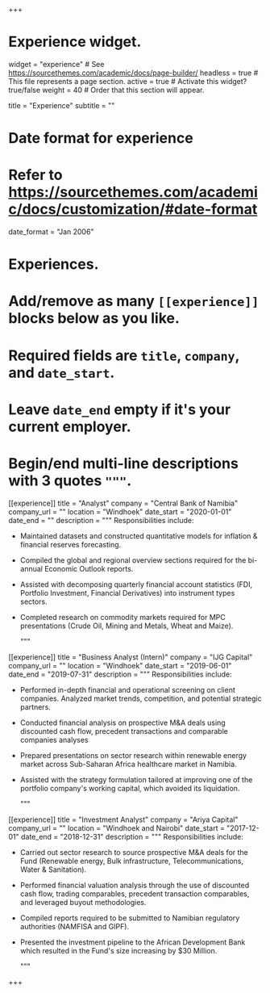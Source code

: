+++
# Experience widget.
widget = "experience"  # See https://sourcethemes.com/academic/docs/page-builder/
headless = true  # This file represents a page section.
active = true  # Activate this widget? true/false
weight = 40  # Order that this section will appear.

title = "Experience"
subtitle = ""

# Date format for experience
#   Refer to https://sourcethemes.com/academic/docs/customization/#date-format
date_format = "Jan 2006"

# Experiences.
#   Add/remove as many `[[experience]]` blocks below as you like.
#   Required fields are `title`, `company`, and `date_start`.
#   Leave `date_end` empty if it's your current employer.
#   Begin/end multi-line descriptions with 3 quotes `"""`.
[[experience]]
  title = "Analyst"
  company = "Central Bank of Namibia"
  company_url = ""
  location = "Windhoek"
  date_start = "2020-01-01"
  date_end = ""
  description = """
  Responsibilities include:
  
* Maintained datasets and constructed quantitative models for inflation & financial reserves forecasting.
* Compiled the global and regional overview sections required for the bi-annual Economic Outlook reports.
* Assisted with decomposing quarterly financial account statistics (FDI, Portfolio Investment, Financial Derivatives) into instrument types  sectors.
* Completed research on commodity markets required for MPC presentations (Crude Oil, Mining and Metals, Wheat and Maize).

  """

[[experience]]
  title = "Business Analyst (Intern)"
  company = "IJG Capital"
  company_url = ""
  location = "Windhoek"
  date_start = "2019-06-01"
  date_end = "2019-07-31"
  description = """
  Responsibilities include:
  
* Performed in-depth financial and operational screening on client companies. Analyzed market trends, competition, and potential strategic partners.
* Conducted financial analysis on prospective M&A deals using discounted cash flow, precedent transactions and comparable companies analyses
* Prepared presentations on sector research within renewable energy market across Sub-Saharan Africa  healthcare market in Namibia.
* Assisted with the strategy formulation tailored at  improving one of the portfolio company's working capital, which avoided its liquidation.

  """

[[experience]]
  title = "Investment Analyst"
  company = "Ariya Capital"
  company_url = ""
  location = "Windhoek and Nairobi"
  date_start = "2017-12-01"
  date_end = "2018-12-31"
  description = """
  Responsibilities include:
  
* Carried out sector research to source prospective M&A deals for the Fund (Renewable energy, Bulk infrastructure, Telecommunications, Water & Sanitation).
* Performed financial valuation analysis through the use of discounted cash flow, trading comparables, precedent transaction comparables, and leveraged buyout methodologies.
* Compiled reports required to be submitted to Namibian regulatory authorities (NAMFISA and GIPF).
* Presented the investment pipeline to the African Development Bank which resulted in the Fund's size increasing by $30 Million.

  """

+++
